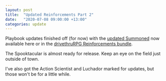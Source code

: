 ```yaml
---
layout: post
title:  "Updated Reinforcements Part 2"
date:   "2020-07-08 09:00:00 +13:00"
categories: update
---
```

Playbook updates finished off (for now) with the [updated Summoned](http://127.0.0.1:4000/files/summoned_2020.pdf) now available here or in the [drivethruRPG Reinforcements bundle](https://www.drivethrurpg.com/product/130278/Monster-of-the-Week-Reinforcements).

The Spooktacular is almost ready for release. Keep an eye on the field just outside of town.

I've also got the Action Scientist and Luchador marked for updates, but those won't be for a little while.
